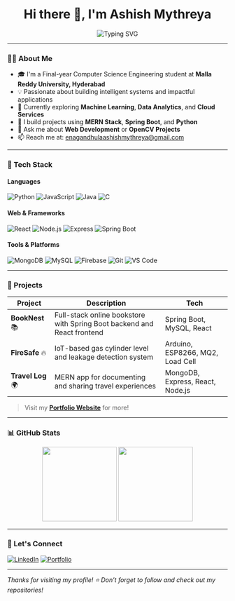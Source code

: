 <h1 align="center">Hi there 👋, I'm Ashish Mythreya</h1>

<p align="center">
  <img src="https://readme-typing-svg.herokuapp.com?font=Fira+Code&duration=3000&pause=1000&color=58A6FF&center=true&width=435&lines=Computer+Science+Student;Full-stack+Web+Developer;IoT+and+ML+Enthusiast;Open+Source+Contributor" alt="Typing SVG" />
</p>

---

### 👨‍💻 About Me
- 🎓 I'm a Final-year Computer Science Engineering student at **Malla Reddy University, Hyderabad**  
- 💡 Passionate about building intelligent systems and impactful applications  
- 🌱 Currently exploring **Machine Learning**, **Data Analytics**, and **Cloud Services**  
- 🚀 I build projects using **MERN Stack**, **Spring Boot**, and **Python**  
- 💬 Ask me about **Web Development** or **OpenCV Projects**  
- 📫 Reach me at: enagandhulaashishmythreya@gmail.com  

---

### 🔧 Tech Stack

#### Languages
![Python](https://img.shields.io/badge/Python-3776AB?style=for-the-badge&logo=python&logoColor=white)
![JavaScript](https://img.shields.io/badge/JavaScript-F7DF1E?style=for-the-badge&logo=javascript&logoColor=black)
![Java](https://img.shields.io/badge/Java-ED8B00?style=for-the-badge&logo=java&logoColor=white)
![C](https://img.shields.io/badge/C-00599C?style=for-the-badge&logo=c&logoColor=white)

#### Web & Frameworks
![React](https://img.shields.io/badge/React-20232a?style=for-the-badge&logo=react&logoColor=61DAFB)
![Node.js](https://img.shields.io/badge/Node.js-339933?style=for-the-badge&logo=nodedotjs&logoColor=white)
![Express](https://img.shields.io/badge/Express.js-000000?style=for-the-badge&logo=express&logoColor=white)
![Spring Boot](https://img.shields.io/badge/Spring%20Boot-6DB33F?style=for-the-badge&logo=spring-boot&logoColor=white)

#### Tools & Platforms
![MongoDB](https://img.shields.io/badge/MongoDB-4EA94B?style=for-the-badge&logo=mongodb&logoColor=white)
![MySQL](https://img.shields.io/badge/MySQL-005C84?style=for-the-badge&logo=mysql&logoColor=white)
![Firebase](https://img.shields.io/badge/Firebase-FFCA28?style=for-the-badge&logo=firebase&logoColor=black)
![Git](https://img.shields.io/badge/Git-F05032?style=for-the-badge&logo=git&logoColor=white)
![VS Code](https://img.shields.io/badge/VSCode-007ACC?style=for-the-badge&logo=visual-studio-code&logoColor=white)

---

### 💼 Projects

| Project | Description | Tech |
|--------|-------------|------|
| **BookNest** 📚 | Full-stack online bookstore with Spring Boot backend and React frontend | Spring Boot, MySQL, React |
| **FireSafe** 🔥 | IoT-based gas cylinder level and leakage detection system | Arduino, ESP8266, MQ2, Load Cell |
| **Travel Log** 🌍 | MERN app for documenting and sharing travel experiences | MongoDB, Express, React, Node.js |

> Visit my [**Portfolio Website**](https://ashish-mythreya.github.io/my-portfolio/) for more!

---

### 📊 GitHub Stats

<p align="center">
  <img src="https://github-readme-stats.vercel.app/api?username=Ashish-Mythreya&show_icons=true&theme=github_dark" height="170px"/>
  <img src="https://github-readme-stats.vercel.app/api/top-langs/?username=Ashish-Mythreya&layout=compact&theme=github_dark" height="170px"/>
</p>

---

### 🤝 Let's Connect

[![LinkedIn](https://img.shields.io/badge/LinkedIn-blue?style=for-the-badge&logo=linkedin&logoColor=white)](https://www.linkedin.com/in/ashish-mythreya-enagandhula-69953727a)
[![Portfolio](https://img.shields.io/badge/Portfolio-grey?style=for-the-badge&logo=github&logoColor=white)](https://ashish-mythreya.github.io/my-portfolio/)

---

*Thanks for visiting my profile! ⭐ Don’t forget to follow and check out my repositories!*
